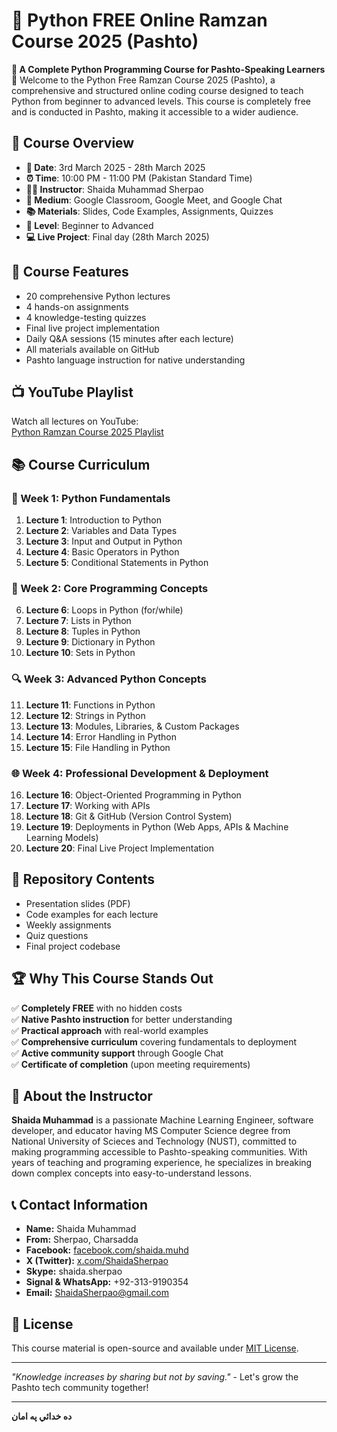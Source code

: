 # 🐍 Python FREE Online Ramzan Course 2025 (Pashto) 

**🌟 A Complete Python Programming Course for Pashto-Speaking Learners 🌟**
Welcome to the Python Free Ramzan Course 2025 (Pashto), a comprehensive and structured online coding course designed to teach Python from beginner to advanced levels. This course is completely free and is conducted in Pashto, making it accessible to a wider audience.

## 📌 Course Overview
- **📅 Date**: 3rd March 2025 - 28th March 2025
- **⏰ Time**: 10:00 PM - 11:00 PM (Pakistan Standard Time)
- **👨‍🏫 Instructor**: Shaida Muhammad Sherpao
- **🎥 Medium**: Google Classroom, Google Meet, and Google Chat
- **📚 Materials**: Slides, Code Examples, Assignments, Quizzes
- **🎯 Level**: Beginner to Advanced
- **💻 Live Project**: Final day (28th March 2025)

## 🚀 Course Features
- 20 comprehensive Python lectures
- 4 hands-on assignments
- 4 knowledge-testing quizzes
- Final live project implementation
- Daily Q&A sessions (15 minutes after each lecture)
- All materials available on GitHub
- Pashto language instruction for native understanding

## 📺 YouTube Playlist
Watch all lectures on YouTube:  
[Python Ramzan Course 2025 Playlist](https://www.youtube.com/playlist?list=PLqpzJYkkZjeJU23wrb_hw0f2_eTgMPLX4)

## 📚 Course Curriculum

### 🏁 Week 1: Python Fundamentals
1. **Lecture 1**: Introduction to Python
2. **Lecture 2**: Variables and Data Types
3. **Lecture 3**: Input and Output in Python
4. **Lecture 4**: Basic Operators in Python
5. **Lecture 5**: Conditional Statements in Python

### 🚀 Week 2: Core Programming Concepts
6. **Lecture 6**: Loops in Python (for/while)
7. **Lecture 7**: Lists in Python
8. **Lecture 8**: Tuples in Python
9. **Lecture 9**: Dictionary in Python
10. **Lecture 10**: Sets in Python

### 🔍 Week 3: Advanced Python Concepts
11. **Lecture 11**: Functions in Python
12. **Lecture 12**: Strings in Python
13. **Lecture 13**: Modules, Libraries, & Custom Packages
14. **Lecture 14**: Error Handling in Python
15. **Lecture 15**: File Handling in Python

### 🌐 Week 4: Professional Development & Deployment
16. **Lecture 16**: Object-Oriented Programming in Python
17. **Lecture 17**: Working with APIs
18. **Lecture 18**: Git & GitHub (Version Control System)
19. **Lecture 19**: Deployments in Python (Web Apps, APIs & Machine Learning Models)
20. **Lecture 20**: Final Live Project Implementation

## 📂 Repository Contents
- Presentation slides (PDF)
- Code examples for each lecture
- Weekly assignments
- Quiz questions
- Final project codebase

## 🏆 Why This Course Stands Out
✅ **Completely FREE** with no hidden costs  
✅ **Native Pashto instruction** for better understanding  
✅ **Practical approach** with real-world examples  
✅ **Comprehensive curriculum** covering fundamentals to deployment  
✅ **Active community support** through Google Chat  
✅ **Certificate of completion** (upon meeting requirements)  

## 🙏 About the Instructor
**Shaida Muhammad** is a passionate Machine Learning Engineer, software developer, and educator having MS Computer Science degree from National University of Scieces and Technology (NUST), committed to making programming accessible to Pashto-speaking communities. With years of teaching and programing experience, he specializes in breaking down complex concepts into easy-to-understand lessons.

## 📞 Contact Information
- **Name:** Shaida Muhammad
- **From:** Sherpao, Charsadda
- **Facebook:** [facebook.com/shaida.muhd](https://facebook.com/shaida.muhd)
- **X (Twitter):** [x.com/ShaidaSherpao](https://x.com/ShaidaSherpao)
- **Skype:** shaida.sherpao
- **Signal & WhatsApp:** +92-313-9190354
- **Email:** ShaidaSherpao@gmail.com


## 📜 License
This course material is open-source and available under [MIT License](LICENSE).

---

*"Knowledge increases by sharing but not by saving."* - Let's grow the Pashto tech community together!

---

**ده خدائي په امان**